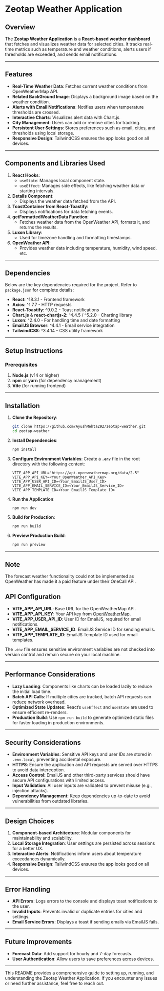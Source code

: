# Zeotap Weather Application

## Overview

The **Zeotap Weather Application** is a **React-based weather dashboard** that fetches and visualizes weather data for selected cities. It tracks real-time metrics such as temperature and weather conditions, alerts users if thresholds are exceeded, and sends email notifications.

---

## Features

- **Real-Time Weather Data**: Fetches current weather conditions from OpenWeatherMap API.
- **Related BackGround Image**: Displays a background image based on the weather condition.
- **Alerts with Email Notifications**: Notifies users when temperature thresholds are crossed.
- **Interactive Charts**: Visualizes alert data with Chart.js.
- **City Management**: Users can add or remove cities for tracking.
- **Persistent User Settings**: Stores preferences such as email, cities, and thresholds using local storage.
- **Responsive Design**: TailwindCSS ensures the app looks good on all devices.

---

## Components and Libraries Used

1. **React Hooks**:
   - `useState`: Manages local component state.
   - `useEffect`: Manages side effects, like fetching weather data or starting intervals.
2. **Details Component**:
   - Displays the weather data fetched from the API.
3. **ToastContainer from React-Toastify**:
   - Displays notifications for data fetching events.
4. **getFormattedWeatherData Function**:
   - Fetches weather data from the OpenWeather API, formats it, and returns the results.
5. **Luxon Library**:
   - Used for timezone handling and formatting timestamps.
6. **OpenWeather API**:
   - Provides weather data including temperature, humidity, wind speed, etc.

---

## Dependencies

Below are the key dependencies required for the project. Refer to `package.json` for complete details:

- **React**: ^18.3.1 - Frontend framework
- **Axios**: ^1.7.7 - HTTP requests
- **React-Toastify**: ^9.0.2 - Toast notifications
- **Chart.js** & **react-chartjs-2**: ^4.4.5 / ^5.2.0 - Charting library
- **Luxon**: ^2.4.0 - For handling time and date formatting
- **EmailJS Browser**: ^4.4.1 - Email service integration
- **TailwindCSS**: ^3.4.14 - CSS utility framework

---

## Setup Instructions

### Prerequisites

1. **Node.js** (v14 or higher)
2. **npm** or **yarn** (for dependency management)
3. **Vite** (for running frontend)

---

## Installation

1. **Clone the Repository**:
   ```bash
   git clone https://github.com/AyushMehta292/zeotap-weather.git
   cd zeotap-weather
   ```

2. **Install Dependencies**:
   ```bash
   npm install
   ```

3. **Configure Environment Variables**:
   Create a **`.env`** file in the root directory with the following content:

   ```plaintext
   VITE_APP_API_URL="https://api.openweathermap.org/data/2.5"
   VITE_APP_API_KEY=<Your_OpenWeather_API_Key>
   VITE_APP_USER_API_ID=<Your_EmailJS_User_ID>
   VITE_APP_EMAIL_SERVICE_ID=<Your_EmailJS_Service_ID>
   VITE_APP_TEMPLATE_ID=<Your_EmailJS_Template_ID>
   ```

4. **Run the Application**:
   ```bash
   npm run dev
   ```

5. **Build for Production**:
   ```bash
   npm run build
   ```

6. **Preview Production Build**:
   ```bash
   npm run preview
   ```

---

## Note

The forecast weather functionality could not be implemented as OpenWeather has made it a paid feature under their OneCall API.

## API Configuration

- **VITE_APP_API_URL**: Base URL for the OpenWeatherMap API.
- **VITE_APP_API_KEY**: Your API key from [OpenWeatherMap](https://openweathermap.org/).
- **VITE_APP_USER_API_ID**: User ID for EmailJS, required for email notifications.
- **VITE_APP_EMAIL_SERVICE_ID**: EmailJS Service ID for sending emails.
- **VITE_APP_TEMPLATE_ID**: EmailJS Template ID used for email templates.

The `.env` file ensures sensitive environment variables are not checked into version control and remain secure on your local machine.

---

## Performance Considerations

- **Lazy Loading**: Components like charts can be loaded lazily to reduce the initial load time.
- **Batch API Calls**: If multiple cities are tracked, batch API requests can reduce network overhead.
- **Optimized State Updates**: React’s `useEffect` and `useState` are used to ensure efficient re-renders.
- **Production Build**: Use `npm run build` to generate optimized static files for faster loading in production environments.

---

## Security Considerations

- **Environment Variables**: Sensitive API keys and user IDs are stored in `.env.local`, preventing accidental exposure.
- **HTTPS**: Ensure the application and API requests are served over HTTPS to avoid data interception.
- **Access Control**: EmailJS and other third-party services should have secure API configurations with limited access.
- **Input Validation**: All user inputs are validated to prevent misuse (e.g., injection attacks).
- **Dependency Management**: Keep dependencies up-to-date to avoid vulnerabilities from outdated libraries.

---

## Design Choices

1. **Component-based Architecture**: Modular components for maintainability and scalability.
2. **Local Storage Integration**: User settings are persisted across sessions for a better UX.
3. **Interactive Alerts**: Notifications inform users about temperature exceedances dynamically.
4. **Responsive Design**: TailwindCSS ensures the app looks good on all devices.

---

## Error Handling

- **API Errors**: Logs errors to the console and displays toast notifications to the user.
- **Invalid Inputs**: Prevents invalid or duplicate entries for cities and settings.
- **Email Service Errors**: Displays a toast if sending emails via EmailJS fails.

---

## Future Improvements

- **Forecast Data**: Add support for hourly and 7-day forecasts.
- **User Authentication**: Allow users to save preferences across devices.

---

This README provides a comprehensive guide to setting up, running, and understanding the Zeotap Weather Application. If you encounter any issues or need further assistance, feel free to reach out.